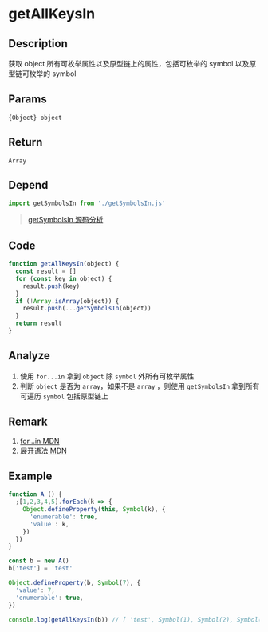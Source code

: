 # getAllKeysIn 

## Description 
获取 object 所有可枚举属性以及原型链上的属性，包括可枚举的 symbol 以及原型链可枚举的 symbol
## Params
`{Object} object`
## Return
`Array`
## Depend
```js
import getSymbolsIn from './getSymbolsIn.js'
```
> [getSymbolsIn 源码分析](./getSymbolsIn.md)
>

## Code
```js
function getAllKeysIn(object) {
  const result = []
  for (const key in object) {
    result.push(key)
  }
  if (!Array.isArray(object)) {
    result.push(...getSymbolsIn(object))
  }
  return result
}
```
## Analyze
1. 使用 `for...in` 拿到 `object` 除 `symbol` 外所有可枚举属性
2. 判断 `object` 是否为 `array`，如果不是 `array` ，则使用 `getSymbolsIn` 拿到所有可遍历 `symbol` 包括原型链上
## Remark
1. [for...in MDN](https://developer.mozilla.org/zh-CN/docs/Web/JavaScript/Reference/Statements/for...in)
2. [展开语法 MDN](https://developer.mozilla.org/zh-CN/docs/Web/JavaScript/Reference/Operators/Spread_syntax)
## Example
```js
function A () {
  ;[1,2,3,4,5].forEach(k => {
    Object.defineProperty(this, Symbol(k), {
      'enumerable': true,
      'value': k,
    })
  })
}

const b = new A()
b['test'] = 'test'

Object.defineProperty(b, Symbol(7), {
  'value': 7,
  'enumerable': true,
})

console.log(getAllKeysIn(b)) // [ 'test', Symbol(1), Symbol(2), Symbol(3), Symbol(4), Symbol(5), Symbol(7) ]
```
